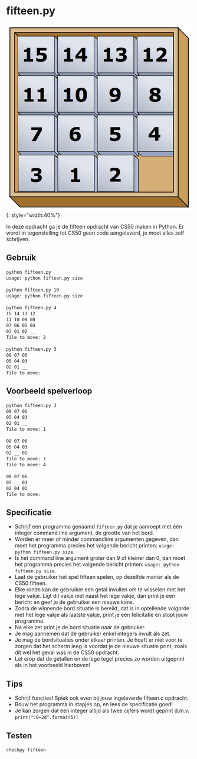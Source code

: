 # fifteen.py

![](fifteen.png){: style="width:40%"}

In deze opdracht ga je de fifteen opdracht van CS50 maken in Python. Er wordt in tegenstelling tot CS50 geen code aangeleverd, je moet alles zelf schrijven.


## Gebruik

	python fifteen.py
	usage: python fifteen.py size

	python fifteen.py 10
	usage: python fifteen.py size

	python fifteen.py 4
	15 14 13 12
	11 10 09 08
	07 06 05 04
	03 01 02 __
	Tile to move: 2

	python fifteen.py 3
	08 07 06
	05 04 03
	02 01 __
	Tile to move:


## Voorbeeld spelverloop

	python fifteen.py 3
	08 07 06
	05 04 03
	02 01 __
	Tile to move: 1

	08 07 06
	05 04 03
	02 __ 01
	Tile to move: 7
	Tile to move: 4

	08 07 06
	05 __ 03
	02 04 01
	Tile to move:


## Specificatie

* Schrijf een programma genaamd `fifteen.py` dat je aanroept met één integer command line argument, de grootte van het bord.
* Worden er meer of minder commandline argumenten gegeven, dan moet het programma precies het volgende bericht printen: `usage: python fifteen.py size`.
* Is het command line argument groter dan 9 of kleiner dan 0, dan moet het programma precies het volgende bericht printen: `usage: python fifteen.py size`.
* Laat de gebruiker het spel fifteen spelen, op dezelfde manier als de CS50 fifteen.
* Elke ronde kan de gebruiker een getal invullen om te wisselen met het lege vakje. Ligt dit vakje niet naast het lege vakje, dan print je een bericht en geef je de gebruiker een nieuwe kans.
* Zodra de winnende bord situatie is bereikt, dat is in optellende volgorde met het lege vakje als laatste vakje, print je een felicitatie en stopt jouw programma.
* Na elke zet print je de bord situatie naar de gebruiker.
* Je mag aannemen dat de gebruiker enkel integers invult als zet.
* Je mag de bordsituaties onder elkaar printen. Je hoeft er niet voor te zorgen dat het scherm leeg is voordat je de nieuwe situatie print, zoals dit wel het geval was in de CS50 opdracht.
* Let erop dat de getallen en de lege tegel precies zo worden uitgeprint als in het voorbeeld hierboven!


## Tips

* Schrijf functies! Spiek ook even bij jouw ingeleverde fifteen.c opdracht.
* Bouw het programma in stapjes op, en lees de specificatie goed!
* Je kan zorgen dat een integer altijd als twee cijfers wordt geprint d.m.v. `print(":0=2d".format(5))`


## Testen

	checkpy fifteen
